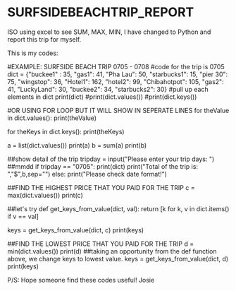 # SURFSIDEBEACHTRIP_REPORT
ISO using excel to see SUM, MAX, MIN, I have changed to Python and report this trip for myself.

This is my codes:


#EXAMPLE: SURFSIDE BEACH TRIP 0705 - 0708
#code for the trip is 0705
dict = {"buckee1" : 35, "gas1": 41, "Pha Lau": 50, "starbucks1": 15, "pier 30": 75,
        "wingstop": 36, "Hotel1": 162, "hotel2": 99, "Chibahotpot": 105, "gas2": 41,
        "LuckyLand": 30, "buckee2": 34, "starbucks2": 30}
#pull up each elements in dict print(dict)
#print(dict.values())
#print(dict.keys())

#OR USING FOR LOOP BUT IT WILL SHOW IN SEPERATE LINES
for theValue in dict.values():
    print(theValue)
    
for theKeys in dict.keys():
    print(theKeys)

a = list(dict.values())
print(a)
b = sum(a)
print(b)

##show detail of the trip
tripday = input("Please enter your trip days: ") ##mmdd
if tripday == "0705":
    print(dict)
    print("Total of the trip is: ","$",b,sep="")
else:
    print("Please check date format!")


##FIND THE HIGHEST PRICE THAT YOU PAID FOR THE TRIP
c = max(dict.values())
print(c)

##let's try
def get_keys_from_value(dict, val):
    return [k for k, v in dict.items() if v == val]

keys = get_keys_from_value(dict, c)
print(keys)


##FIND THE LOWEST PRICE THAT YOU PAID FOR THE TRIP
d = min(dict.values())
print(d)
##taking an opportunity from the def function above, we change keys to lowest value.
keys = get_keys_from_value(dict, d)
print(keys)



P/S: Hope someone find these codes useful!
Josie

